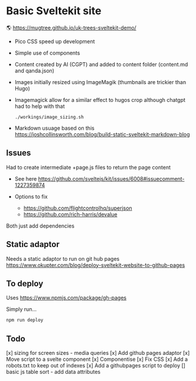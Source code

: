 # Basic Sveltekit site

🌎 https://mugtree.github.io/uk-trees-sveltekit-demo/

- Pico CSS speed up development
- Simple use of components
- Content created by AI (CGPT) and added to content folder (content.md and qanda.json)
- Images initially resized using ImageMagik (thumbnails are trickier than Hugo)
- Imagemagick allow for a similar effect to hugos crop although chatgpt had to help with that

  ```shell
  ./workings/image_sizing.sh
  ```

- Markdown usuage based on this https://joshcollinsworth.com/blog/build-static-sveltekit-markdown-blog

## Issues

Had to create intermediate +page.js files to return the page content

- See here
  https://github.com/sveltejs/kit/issues/6008#issuecomment-1227359874

- Options to fix

  - https://github.com/flightcontrolhq/superjson
  - https://github.com/rich-harris/devalue

Both just add dependencies

## Static adaptor

Needs a static adaptor to run on git hub pages
https://www.okupter.com/blog/deploy-sveltekit-website-to-github-pages

## To deploy

Uses
https://www.npmjs.com/package/gh-pages

Simply run...

```bash
npm run deploy
```

## Todo

[x] sizing for screen sizes - media queries
[x] Add github pages adaptor
[x] Move script to a svelte component
[x] Componentise
[x] Fix CSS
[x] Add a robots.txt to keep out of indexes
[x] Add a githubpages script to deploy
[] basic js table sort - add data attributes
